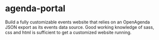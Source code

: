 # agenda-portal
Build a fully customizable events website that relies on an OpenAgenda JSON export as its events data source. Good working knowledge of sass, css and html is sufficient to get a customized website running.
